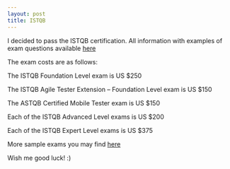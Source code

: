 ```yaml
---
layout: post
title: ISTQB
---
```


I decided to pass the ISTQB certification. 
All information with examples of exam questions available [here](https://www.astqb.org/)

The exam costs are as follows:

The ISTQB Foundation Level exam is US $250

The ISTQB Agile Tester Extension – Foundation Level exam is US $150

The ASTQB Certified Mobile Tester exam is US $150

Each of the ISTQB Advanced Level exams is US $200

Each of the ISTQB Expert Level exams is US $375


More sample exams you may find [here](http://www.testingexcellence.com/istqb-quiz/istqb-sample-exam-questions-testing-fundamentals/)


Wish me good luck! :)
